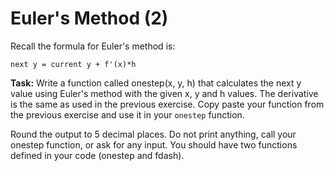 # Euler's Method (2)

Recall the formula for Euler's method is:

`next y = current y + f'(x)*h`

**Task:** Write a function called onestep(x, y, h) that calculates the next y value using Euler's method with the given x, y and h values. The derivative is the same as used in the previous exercise. Copy paste your function from the previous exercise and use it in your `onestep` function. 

Round the output to 5 decimal places. Do not print anything, call your onestep function, or ask for any input. You should have two functions defined in your code (onestep and fdash). 
